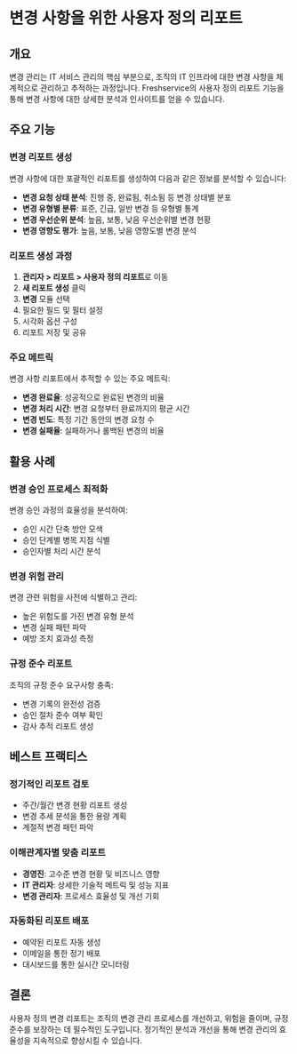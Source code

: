 # 변경 사항을 위한 사용자 정의 리포트

## 개요

변경 관리는 IT 서비스 관리의 핵심 부분으로, 조직의 IT 인프라에 대한 변경 사항을 체계적으로 관리하고 추적하는 과정입니다. Freshservice의 사용자 정의 리포트 기능을 통해 변경 사항에 대한 상세한 분석과 인사이트를 얻을 수 있습니다.

## 주요 기능

### 변경 리포트 생성

변경 사항에 대한 포괄적인 리포트를 생성하여 다음과 같은 정보를 분석할 수 있습니다:

- **변경 요청 상태 분석**: 진행 중, 완료됨, 취소됨 등 변경 상태별 분포
- **변경 유형별 분류**: 표준, 긴급, 일반 변경 등 유형별 통계
- **변경 우선순위 분석**: 높음, 보통, 낮음 우선순위별 변경 현황
- **변경 영향도 평가**: 높음, 보통, 낮음 영향도별 변경 분석

### 리포트 생성 과정

1. **관리자 > 리포트 > 사용자 정의 리포트**로 이동
2. **새 리포트 생성** 클릭
3. **변경** 모듈 선택
4. 필요한 필드 및 필터 설정
5. 시각화 옵션 구성
6. 리포트 저장 및 공유

### 주요 메트릭

변경 사항 리포트에서 추적할 수 있는 주요 메트릭:

- **변경 완료율**: 성공적으로 완료된 변경의 비율
- **변경 처리 시간**: 변경 요청부터 완료까지의 평균 시간
- **변경 빈도**: 특정 기간 동안의 변경 요청 수
- **변경 실패율**: 실패하거나 롤백된 변경의 비율

## 활용 사례

### 변경 승인 프로세스 최적화

변경 승인 과정의 효율성을 분석하여:
- 승인 시간 단축 방안 모색
- 승인 단계별 병목 지점 식별
- 승인자별 처리 시간 분석

### 변경 위험 관리

변경 관련 위험을 사전에 식별하고 관리:
- 높은 위험도를 가진 변경 유형 분석
- 변경 실패 패턴 파악
- 예방 조치 효과성 측정

### 규정 준수 리포트

조직의 규정 준수 요구사항 충족:
- 변경 기록의 완전성 검증
- 승인 절차 준수 여부 확인
- 감사 추적 리포트 생성

## 베스트 프랙티스

### 정기적인 리포트 검토

- 주간/월간 변경 현황 리포트 생성
- 변경 추세 분석을 통한 용량 계획
- 계절적 변경 패턴 파악

### 이해관계자별 맞춤 리포트

- **경영진**: 고수준 변경 현황 및 비즈니스 영향
- **IT 관리자**: 상세한 기술적 메트릭 및 성능 지표  
- **변경 관리자**: 프로세스 효율성 및 개선 기회

### 자동화된 리포트 배포

- 예약된 리포트 자동 생성
- 이메일을 통한 정기 배포
- 대시보드를 통한 실시간 모니터링

## 결론

사용자 정의 변경 리포트는 조직의 변경 관리 프로세스를 개선하고, 위험을 줄이며, 규정 준수를 보장하는 데 필수적인 도구입니다. 정기적인 분석과 개선을 통해 변경 관리의 효율성을 지속적으로 향상시킬 수 있습니다.